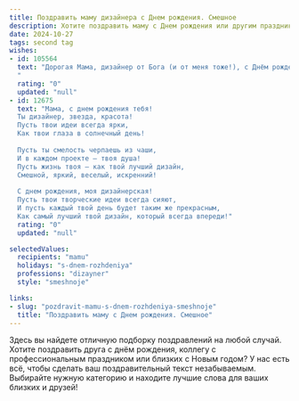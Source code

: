 ```yaml
---
title: Поздравить маму дизайнера c Днем рождения. Смешное
description: Хотите поздравить маму c Днем рождения или другим праздником? Наш ИИ создаст незабываемое поздравление, а вы обязательно выделитесь среди других.  
date: 2024-10-27
tags: second tag
wishes:
- id: 105564
  text: "Дорогая Мама, дизайнер от Бога (и от меня тоже!), с Днём рождения! Желаю, чтобы твоя жизнь была ярче, чем самая сочная палитра, а каждый день – шедевром, достойным выставки в Лувре (ну, или хотя бы в нашей семейной галерее)!  Пусть все твои задумки реализуются, а вдохновение бьет ключом, как фонтан шампанского на самом крутом празднике!  Главное – не переусердствуй с креативом в приготовлении праздничного торта, а то мы можем оказаться в ситуации \"дизайн – огонь, вкус – так себе\"!  Люблю тебя!
  "
  rating: "0"
  updated: "null"
- id: 12675
  text: "Мама, с днем рождения тебя!
  Ты дизайнер, звезда, красота!
  Пусть твои идеи всегда ярки,
  Как твои глаза в солнечный день!
  
  Пусть ты смелость черпаешь из чаши,
  И в каждом проекте – твоя душа!
  Пусть жизнь твоя – как твой лучший дизайн,
  Смешной, яркий, веселый, искренний!
  
  С днем рождения, моя дизайнерская!
  Пусть твои творческие идеи всегда сияют,
  И пусть каждый твой день будет таким же прекрасным,
  Как самый лучший твой дизайн, который всегда впереди!"
  rating: "0"
  updated: "null"

selectedValues:
  recipients: "mamu"
  holidays: "s-dnem-rozhdeniya"
  professions: "dizayner"
  style: "smeshnoje"

links:
- slug: "pozdravit-mamu-s-dnem-rozhdeniya-smeshnoje"
  title: "Поздравить маму c Днем рождения. Смешное"
---
```


Здесь вы найдете отличную подборку поздравлений на любой случай.
Хотите поздравить друга с днём рождения, коллегу с профессиональным праздником или близких с Новым годом? У нас есть всё, чтобы сделать ваш поздравительный текст незабываемым. Выбирайте нужную категорию и находите лучшие слова для ваших близких и друзей!

